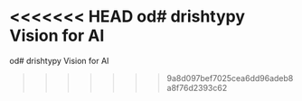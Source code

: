 <<<<<<< HEAD
od# drishtypy
Vision for AI
=======
od# drishtypy
Vision for AI
>>>>>>> 9a8d097bef7025cea6dd96adeb8a8f76d2393c62

